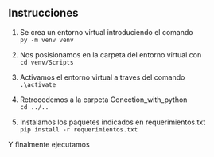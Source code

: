 Instrucciones 
--------------------------

1. Se crea un entorno virtual introduciendo el comando  
```py -m venv venv```

2. Nos posisionamos en la carpeta del entorno virtual con  
```cd venv/Scripts```

3. Activamos el entorno virtual a traves del comando  
```.\activate```

4. Retrocedemos a la carpeta Conection_with_python  
```cd ../..```

5. Instalamos los paquetes indicados en requerimientos.txt  
```pip install -r requerimientos.txt```

Y finalmente ejecutamos
